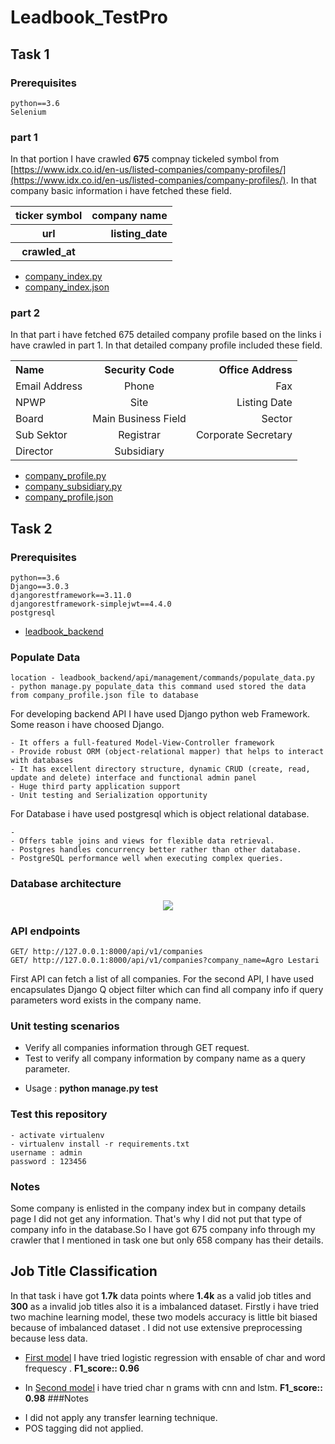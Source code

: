 # Leadbook_TestPro
## Task 1 

### Prerequisites
```
python==3.6
Selenium
```

### part 1 

In that portion I have crawled **675** compnay tickeled symbol from [https://www.idx.co.id/en-us/listed-companies/company-profiles/](https://www.idx.co.id/en-us/listed-companies/company-profiles/). In that company basic information i have fetched these field.
<center>
<table>
    <tbody>
        <tr>
            <th align="center">ticker symbol</th>
            <th align="right">company name</th>
        </tr>
        <tr>
            <th align="center">url</th>
            <th align="right">listing_date</th>
        </tr>
        <tr>
            <th align="center">crawled_at</th>
            <th align="right"></th>
        </tr>
    </tbody>
    </table>
   </center>

* [company_index.py](https://github.com/SumonKantiDey/Leadbook_TestPro/blob/master/crawled_data/company_index.py)
* [company_index.json](https://github.com/SumonKantiDey/Leadbook_TestPro/blob/master/crawled_data/company_index.json)

### part 2
In that part i have fetched 675 detailed company profile based on the links i have crawled in part 1. In that detailed company profile included these field.
<center>
<table>
    <tbody>
        <tr>
            <th align="left">Name</th>
            <th align="center">Security Code</th>
            <th align="right">Office Address</th>
        </tr>
        <tr>
            <td align="left">Email Address</td>
            <td align="center">Phone</td>
            <td align="right">Fax</td>
        </tr>
        <tr>
            <td align="left">NPWP</td>
            <td align="center">Site</td>
            <td align="right">Listing Date</td>
        </tr>
        <tr>
            <td align="left">Board</td>
            <td align="center">Main Business Field</td>
            <td align="right">Sector</td>
        </tr>
        <tr>
            <td align="left">Sub Sektor</td>
            <td align="center">Registrar</td>
            <td align="right">Corporate Secretary</td>
        </tr>
        <tr>
            <td align="left">Director</td>
            <td align="center">Subsidiary</td>
            <td align="right"></td>
        </tr>
    </tbody>
</table>
</center>

* [company_profile.py](https://github.com/SumonKantiDey/Leadbook_TestPro/blob/master/crawled_data/company_profile.py)
* [company_subsidiary.py](https://github.com/SumonKantiDey/Leadbook_TestPro/blob/master/crawled_data/company_subsidiary.py)
* [company_profile.json](https://github.com/SumonKantiDey/Leadbook_TestPro/blob/master/crawled_data/company_profile.json)



## Task 2 
### Prerequisites
```
python==3.6
Django==3.0.3
djangorestframework==3.11.0
djangorestframework-simplejwt==4.4.0
postgresql
```
- [leadbook_backend](https://github.com/SumonKantiDey/Leadbook_TestPro/tree/master/leadbook_backend)
### Populate Data
```
location - leadbook_backend/api/management/commands/populate_data.py
- python manage.py populate_data this command used stored the data from company_profile.json file to database 
```

For developing backend API I have used Django python web Framework. Some reason i have choosed Django.
```
- It offers a full-featured Model-View-Controller framework
- Provide robust ORM (object-relational mapper) that helps to interact with databases
- It has excellent directory structure, dynamic CRUD (create, read, update and delete) interface and functional admin panel
- Huge third party application support
- Unit testing and Serialization opportunity 
```
For Database i have used postgresql which is object relational database.
```
- 
- Offers table joins and views for flexible data retrieval.
- Postgres handles concurrency better rather than other database.
- PostgreSQL performance well when executing complex queries.
```

### Database architecture
<p align="center">
<img src="https://user-images.githubusercontent.com/16388826/74765962-abe63780-52ae-11ea-9d06-0a18177d58ea.png">
</p>

### API endpoints
```
GET/ http://127.0.0.1:8000/api/v1/companies
GET/ http://127.0.0.1:8000/api/v1/companies?company_name=Agro Lestari
```
First API can fetch a list of all companies. For the second API, I have used encapsulates Django Q object filter  which can find
all company info if query parameters word exists in the company name.
### Unit testing scenarios
* Verify all companies information through GET request.
* Test to verify all company information by company name as a query parameter.
- Usage : **python manage.py test**
### Test this repository
```
- activate virtualenv
- virtualenv install -r requirements.txt
username : admin
password : 123456
```
### Notes
Some company is enlisted in the company index but in company details page I did not get any information. That's why I did not put that type of company info in the database.So I have got 675 company info through my crawler that I mentioned in task one but only 658 company has their details.

## Job Title Classification
In that task i have got **1.7k** data points where **1.4k** as a valid job titles and **300** as a invalid job titles also it is a imbalanced dataset. Firstly i have tried two machine learning model, these two models accuracy is little bit biased because of imbalanced dataset . I did not use extensive preprocessing because less data.
- [First model](https://github.com/SumonKantiDey/Leadbook_TestPro/blob/master/Leadbook_Data_Challenge/model/Logistic%20Regression.ipynb) I have tried logistic regression with ensable of char and word frequescy . **F1_score:: 0.96**

- In [Second model](https://github.com/SumonKantiDey/Leadbook_TestPro/blob/master/Leadbook_Data_Challenge/model/lstm%20%2B%20cnn%20%2B%20char_n_grams%20.ipynb) i have tried char n grams with cnn and lstm. **F1_score:: 0.98**
 ###Notes
 * I did not apply any transfer learning technique.
 * POS tagging did not applied.
